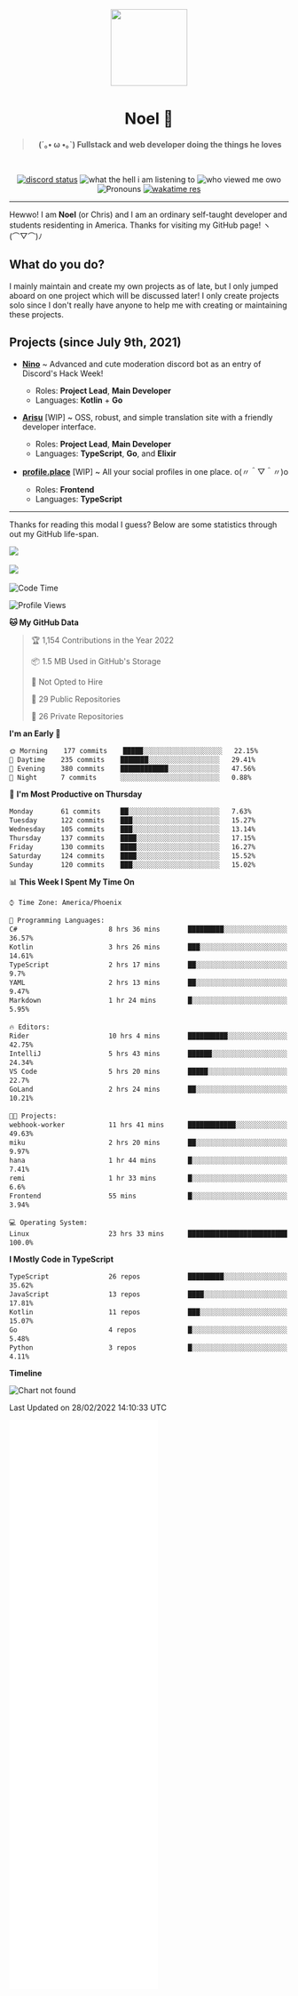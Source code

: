 <div align='center'>
  <div align='center'>
    <img
      src='https://cdn.floofy.dev/art/icons/icon_cinnamonserval.png'
      width='138'
      height='138'
    />
  </div>
  <h1>Noel 🐾</h1>
  <blockquote><strong>(´｡• ω •｡`) Fullstack and web developer doing the things he loves</strong></blockquote>

  <br />

  <a href='https://discord.com/users/280158289667555328' target='_blank'><img alt="discord status" src="https://dev.discordprofiles.me/badge/status/280158289667555328" /></a>
  <img alt="what the hell i am listening to" src="https://dev.discordprofiles.me/badge/spotify/280158289667555328" />
  <img alt="who viewed me owo" src="https://komarev.com/ghpvc/?username=auguwu" />
  <img alt='Pronouns' src='https://img.shields.io/endpoint?url=https://pronoundb.org/shields/6004d014406af11e4593a013' />
  <a href="https://wakatime.com/@auguwu" target='_blank'>
    <img alt='wakatime res' src='https://wakatime.com/badge/user/89736485-42ec-4c0f-a2f3-481db74514dc.svg' />
  </a>
</div>

<hr />

Hewwo! I am **Noel** (or Chris) and I am an ordinary self-taught developer and students residenting in America. Thanks for visiting my GitHub page! ヽ(⌒▽⌒)ﾉ

## What do you do?
I mainly maintain and create my own projects as of late, but I only jumped aboard on one project which will be discussed later! I only create projects
solo since I don't really have anyone to help me with creating or maintaining these projects.

## Projects (since July 9th, 2021)
- [**Nino**](https://nino.sh) ~ Advanced and cute moderation discord bot as an entry of Discord's Hack Week!
  - Roles: **Project Lead**, **Main Developer**
  - Languages: **Kotlin** + **Go**

- [**Arisu**](https://arisu.land) [WIP] ~ OSS, robust, and simple translation site with a friendly developer interface.
  - Roles: **Project Lead**, **Main Developer**
  - Languages: **TypeScript**, **Go**, and **Elixir**

- [**profile.place**](https://profile.place) [WIP] ~ All your social profiles in one place. o(〃＾▽＾〃)o
  - Roles: **Frontend**
  - Languages: **TypeScript**

---

Thanks for reading this modal I guess? Below are some statistics through out my GitHub life-span.

![](https://github-readme-stats.vercel.app/api?username=auguwu&count_private=true&show_icons=true&theme=gruvbox)

![](https://github-readme-stats.vercel.app/api/top-langs/?username=auguwu&layout=compact&theme=gruvbox)

<!--START_SECTION:waka-->
![Code Time](http://img.shields.io/badge/Code%20Time-2%2C777%20hrs%205%20mins-blue)

![Profile Views](http://img.shields.io/badge/Profile%20Views-83-blue)

**🐱 My GitHub Data** 

> 🏆 1,154 Contributions in the Year 2022
 > 
> 📦 1.5 MB Used in GitHub's Storage 
 > 
> 🚫 Not Opted to Hire
 > 
> 📜 29 Public Repositories 
 > 
> 🔑 26 Private Repositories  
 > 
**I'm an Early 🐤** 

```text
🌞 Morning    177 commits    █████░░░░░░░░░░░░░░░░░░░░   22.15% 
🌆 Daytime    235 commits    ███████░░░░░░░░░░░░░░░░░░   29.41% 
🌃 Evening    380 commits    ████████████░░░░░░░░░░░░░   47.56% 
🌙 Night      7 commits      ░░░░░░░░░░░░░░░░░░░░░░░░░   0.88%

```
📅 **I'm Most Productive on Thursday** 

```text
Monday       61 commits     ██░░░░░░░░░░░░░░░░░░░░░░░   7.63% 
Tuesday      122 commits    ███░░░░░░░░░░░░░░░░░░░░░░   15.27% 
Wednesday    105 commits    ███░░░░░░░░░░░░░░░░░░░░░░   13.14% 
Thursday     137 commits    ████░░░░░░░░░░░░░░░░░░░░░   17.15% 
Friday       130 commits    ████░░░░░░░░░░░░░░░░░░░░░   16.27% 
Saturday     124 commits    ████░░░░░░░░░░░░░░░░░░░░░   15.52% 
Sunday       120 commits    ███░░░░░░░░░░░░░░░░░░░░░░   15.02%

```


📊 **This Week I Spent My Time On** 

```text
⌚︎ Time Zone: America/Phoenix

💬 Programming Languages: 
C#                       8 hrs 36 mins       █████████░░░░░░░░░░░░░░░░   36.57% 
Kotlin                   3 hrs 26 mins       ███░░░░░░░░░░░░░░░░░░░░░░   14.61% 
TypeScript               2 hrs 17 mins       ██░░░░░░░░░░░░░░░░░░░░░░░   9.7% 
YAML                     2 hrs 13 mins       ██░░░░░░░░░░░░░░░░░░░░░░░   9.47% 
Markdown                 1 hr 24 mins        █░░░░░░░░░░░░░░░░░░░░░░░░   5.95%

🔥 Editors: 
Rider                    10 hrs 4 mins       ██████████░░░░░░░░░░░░░░░   42.75% 
IntelliJ                 5 hrs 43 mins       ██████░░░░░░░░░░░░░░░░░░░   24.34% 
VS Code                  5 hrs 20 mins       █████░░░░░░░░░░░░░░░░░░░░   22.7% 
GoLand                   2 hrs 24 mins       ██░░░░░░░░░░░░░░░░░░░░░░░   10.21%

🐱‍💻 Projects: 
webhook-worker           11 hrs 41 mins      ████████████░░░░░░░░░░░░░   49.63% 
miku                     2 hrs 20 mins       ██░░░░░░░░░░░░░░░░░░░░░░░   9.97% 
hana                     1 hr 44 mins        █░░░░░░░░░░░░░░░░░░░░░░░░   7.41% 
remi                     1 hr 33 mins        █░░░░░░░░░░░░░░░░░░░░░░░░   6.6% 
Frontend                 55 mins             █░░░░░░░░░░░░░░░░░░░░░░░░   3.94%

💻 Operating System: 
Linux                    23 hrs 33 mins      █████████████████████████   100.0%

```

**I Mostly Code in TypeScript** 

```text
TypeScript               26 repos            █████████░░░░░░░░░░░░░░░░   35.62% 
JavaScript               13 repos            ████░░░░░░░░░░░░░░░░░░░░░   17.81% 
Kotlin                   11 repos            ███░░░░░░░░░░░░░░░░░░░░░░   15.07% 
Go                       4 repos             █░░░░░░░░░░░░░░░░░░░░░░░░   5.48% 
Python                   3 repos             █░░░░░░░░░░░░░░░░░░░░░░░░   4.11%

```


**Timeline**

![Chart not found](https://raw.githubusercontent.com/auguwu/auguwu/master/charts/bar_graph.png) 


 Last Updated on 28/02/2022 14:10:33 UTC
<!--END_SECTION:waka-->

![](./github-metrics.svg)
